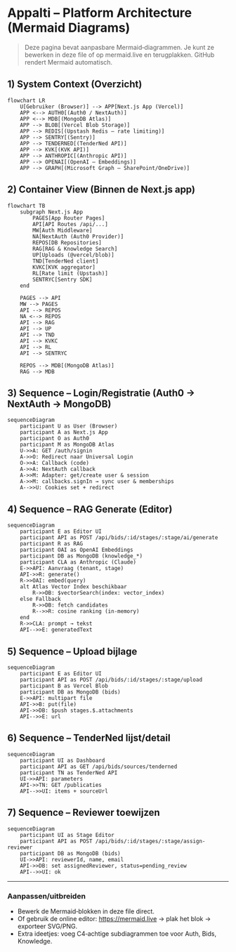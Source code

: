 # Appalti – Platform Architecture (Mermaid Diagrams)

> Deze pagina bevat aanpasbare Mermaid‑diagrammen. Je kunt ze bewerken in deze file of op mermaid.live en terugplakken. GitHub rendert Mermaid automatisch.

## 1) System Context (Overzicht)
```mermaid
flowchart LR
    U[Gebruiker (Browser)] --> APP[Next.js App (Vercel)]
    APP <--> AUTH0[(Auth0 / NextAuth)]
    APP <--> MDB[(MongoDB Atlas)]
    APP --> BLOB[(Vercel Blob Storage)]
    APP --> REDIS[(Upstash Redis – rate limiting)]
    APP --> SENTRY[(Sentry)]
    APP --> TENDERNED[(TenderNed API)]
    APP --> KVK[(KVK API)]
    APP --> ANTHROPIC[(Anthropic API)]
    APP --> OPENAI[(OpenAI – Embeddings)]
    APP --> GRAPH[(Microsoft Graph – SharePoint/OneDrive)]
```

## 2) Container View (Binnen de Next.js app)
```mermaid
flowchart TB
    subgraph Next.js App
        PAGES[App Router Pages]
        API[API Routes /api/...]
        MW[Auth Middleware]
        NA[NextAuth (Auth0 Provider)]
        REPOS[DB Repositories]
        RAG[RAG & Knowledge Search]
        UP[Uploads (@vercel/blob)]
        TND[TenderNed client]
        KVKC[KVK aggregator]
        RL[Rate limit (Upstash)]
        SENTRYC[Sentry SDK]
    end

    PAGES --> API
    MW --> PAGES
    API --> REPOS
    NA <--> REPOS
    API --> RAG
    API --> UP
    API --> TND
    API --> KVKC
    API --> RL
    API --> SENTRYC

    REPOS --> MDB[(MongoDB Atlas)]
    RAG --> MDB
```

## 3) Sequence – Login/Registratie (Auth0 → NextAuth → MongoDB)
```mermaid
sequenceDiagram
    participant U as User (Browser)
    participant A as Next.js App
    participant O as Auth0
    participant M as MongoDB Atlas
    U->>A: GET /auth/signin
    A->>O: Redirect naar Universal Login
    O->>A: Callback (code)
    A->>A: NextAuth callback
    A->>M: Adapter: get/create user & session
    A->>M: callbacks.signIn → sync user & memberships
    A-->>U: Cookies set + redirect
```

## 4) Sequence – RAG Generate (Editor)
```mermaid
sequenceDiagram
    participant E as Editor UI
    participant API as POST /api/bids/:id/stages/:stage/ai/generate
    participant R as RAG
    participant OAI as OpenAI Embeddings
    participant DB as MongoDB (knowledge_*)
    participant CLA as Anthropic (Claude)
    E->>API: Aanvraag (tenant, stage)
    API->>R: generate()
    R->>OAI: embed(query)
    alt Atlas Vector Index beschikbaar
        R->>DB: $vectorSearch(index: vector_index)
    else Fallback
        R->>DB: fetch candidates
        R-->>R: cosine ranking (in‑memory)
    end
    R->>CLA: prompt → tekst
    API-->>E: generatedText
```

## 5) Sequence – Upload bijlage
```mermaid
sequenceDiagram
    participant E as Editor UI
    participant API as POST /api/bids/:id/stages/:stage/upload
    participant B as Vercel Blob
    participant DB as MongoDB (bids)
    E->>API: multipart file
    API->>B: put(file)
    API->>DB: $push stages.$.attachments
    API-->>E: url
```

## 6) Sequence – TenderNed lijst/detail
```mermaid
sequenceDiagram
    participant UI as Dashboard
    participant API as GET /api/bids/sources/tenderned
    participant TN as TenderNed API
    UI->>API: parameters
    API->>TN: GET /publicaties
    API-->>UI: items + sourceUrl
```

## 7) Sequence – Reviewer toewijzen
```mermaid
sequenceDiagram
    participant UI as Stage Editor
    participant API as POST /api/bids/:id/stages/:stage/assign-reviewer
    participant DB as MongoDB (bids)
    UI->>API: reviewerId, name, email
    API->>DB: set assignedReviewer, status=pending_review
    API-->>UI: ok
```

---

### Aanpassen/uitbreiden
- Bewerk de Mermaid‑blokken in deze file direct.
- Of gebruik de online editor: https://mermaid.live → plak het blok → exporteer SVG/PNG.
- Extra ideetjes: voeg C4‑achtige subdiagrammen toe voor Auth, Bids, Knowledge.
